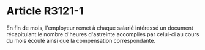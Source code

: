 # Article R3121-1

  
En fin de mois, l'employeur remet à chaque salarié intéressé un document récapitulant le nombre d'heures d'astreinte accomplies par celui-ci au cours du mois écoulé ainsi que la compensation correspondante.